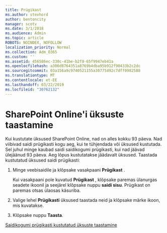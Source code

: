 ```yaml
---
title: Prügikast
ms.author: stevhord
author: bentoncity
manager: scotv
ms.date: 3/1/2018
ms.audience: Admin
ms.topic: article
ROBOTS: NOINDEX, NOFOLLOW
localization_priority: Normal
ms.collection: Adm_O365
ms.custom: ''
ms.assetid: 456586ec-330c-41be-b2f9-65f9947eb41a
ms.openlocfilehash: a306d8764351a8769b4dba95b912f90433b2c2dc
ms.sourcegitcommit: 03a156a9c9740521155a30775492c7dff0982588
ms.translationtype: MT
ms.contentlocale: et-EE
ms.lasthandoff: 03/22/2019
ms.locfileid: "30762132"
---
```

# <a name="restore-items-in-sharepoint-online"></a>SharePoint Online'i üksuste taastamine

Kui kustutate üksused SharePoint Online, nad on alles kokku 93 päeva. Nad viibivad saidi prügikasti kogu aeg, kui te tühjendada või üksused kustutada. Sel juhul minge kaubad saidi saidikogumi prügikasti, kui nad jäävad ülejäänud 93 päeva. Aeg lõpus kustutatakse jäädavalt üksused. Taastada kustutatud üksused saidi prügikasti:
  
1. Minge veebisaidile ja klõpsake vasakpaani **Prügikast** . 
    
    Kui vasakpaani pole kuvatud **Prügikast** , klõpsake paremas ülanurgas seadete ikoonil ja seejärel klõpsake nuppu **saidi sisu**. Prügikast on paremas otsas ülaosas käsuriba.
    
2. Valige lehel **Prügikasti** üksused taastada neid ja klõpsake märke ikoon, mis kuvatakse. 
    
3. Klõpsake nuppu **Taasta**.
    
[Saidikogumi prügikasti kustutatud üksuste taastamine](https://go.microsoft.com/fwlink/?linkid=866439)
  

